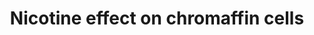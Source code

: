 ---
annotations:
- id: PW:0000721
  parent: drug pathway
  type: Pathway Ontology
  value: nicotine drug pathway
- id: CL:0000166
  parent: native cell
  type: Cell Type Ontology
  value: chromaffin cell
authors:
- Khanspers
- AlexanderPico
- MaintBot
- Andra
- Metalmephisto
- Eweitz
description: 'Nicotine is an alkaloid found in tobacco plants. It is a substance that
  acts as a stimulant in humans and is one of the main factors responsible for tobacco
  dependence. When nicotine enters the body, it is distributed quickly through the
  bloodstream, and it can cross the blood-brain barrier to enter the central nervous
  system (CNS). It binds to two main types of nicotinic acetylcholine receptors: the
  ganglion type and the CNS type.  In chromaffin cells in the adrenal medulla, nicotine
  binds to the ganglion-type nicotinic acetylcholine receptor, which is composed of
  alpha 3 (CHRNA3) and beta 4 (CHRNB4) subunits. By binding to the receptors, nicotine
  causes cell depolarization and an influx of calcium through voltage dependent calcium
  channels. Calcium triggers the release of epinephrine from the chromaffin vesicles
  into the bloodstream, which leads to increased heart rate and blood pressure and
  elevation of blood glucose level.  Sources: [http://www.pharmgkb.org/do/serve?objId=PA162355620&objCls=Pathway
  PharmGKB:Nicotine in Chromaffin Cells], [http://en.wikipedia.org/wiki/Nicotine Wikipedia:Nicotine]'
last-edited: 2021-05-18
organisms:
- Homo sapiens
redirect_from:
- /index.php/Pathway:WP1603
- /instance/WP1603
revision: null
schema-jsonld:
- '@context': https://schema.org/
  '@id': https://wikipathways.github.io/pathways/WP1603.html
  '@type': Dataset
  creator:
    '@type': Organization
    name: WikiPathways
  description: 'Nicotine is an alkaloid found in tobacco plants. It is a substance
    that acts as a stimulant in humans and is one of the main factors responsible
    for tobacco dependence. When nicotine enters the body, it is distributed quickly
    through the bloodstream, and it can cross the blood-brain barrier to enter the
    central nervous system (CNS). It binds to two main types of nicotinic acetylcholine
    receptors: the ganglion type and the CNS type.  In chromaffin cells in the adrenal
    medulla, nicotine binds to the ganglion-type nicotinic acetylcholine receptor,
    which is composed of alpha 3 (CHRNA3) and beta 4 (CHRNB4) subunits. By binding
    to the receptors, nicotine causes cell depolarization and an influx of calcium
    through voltage dependent calcium channels. Calcium triggers the release of epinephrine
    from the chromaffin vesicles into the bloodstream, which leads to increased heart
    rate and blood pressure and elevation of blood glucose level.  Sources: [http://www.pharmgkb.org/do/serve?objId=PA162355620&objCls=Pathway
    PharmGKB:Nicotine in Chromaffin Cells], [http://en.wikipedia.org/wiki/Nicotine
    Wikipedia:Nicotine]'
  keywords:
  - CACNA1C
  - CACNA1G
  - CHRNA3
  - CHRNB4
  - Ca++
  - Epinephrine
  - K+
  - Na+
  - Nicotine
  license: CC0
  name: Nicotine effect on chromaffin cells
seo: CreativeWork
title: Nicotine effect on chromaffin cells
wpid: WP1603
---